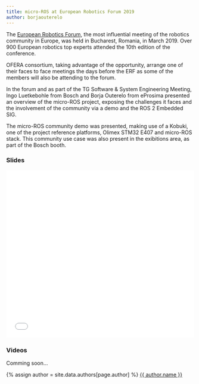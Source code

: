 ```yaml
---
title: micro-ROS at European Robotics Forum 2019
author: borjaouterelo
---
```


The [European Robotics Forum](https://www.eu-robotics.net/robotics_forum/), the most influential meeting of the robotics community in Europe, was held in Bucharest, Romania, in March 2019. Over 900 European robotics top experts attended the 10th edition of the conference.

OFERA consortium, taking advantage of the opportunity,  arrange one of their faces to face meetings the days before the ERF as some of the members will also be attending to the forum.

In the forum and as part of the TG Software & System Engineering Meeting, Ingo Luetkebohle from Bosch and Borja Outerelo from eProsima presented an overview of the micro-ROS project, exposing the challenges it faces and the involvement of the community via a demo and the ROS 2 Embedded SIG.

The micro-ROS community demo was presented, making use of a Kobuki, one of the project reference platforms, Olimex STM32 E407 and micro-ROS stack. This community use case was also present in the exibitions area, as part of the Bosch booth.

### Slides 

<embed src="/download/OFERA-Presentation_ERF2019.pdf" type="application/pdf" width="100%" height="450px"/>

### Videos

Comming soon...

{% assign author = site.data.authors[page.author] %}
<a rel="author"
  href="https://twitter.com/{{ author.twitter }}"
  title="{{ author.name }}">
    {{ author.name }}
</a>

